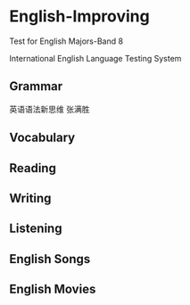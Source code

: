 # English-Improving

Test for English Majors-Band 8

International English Language Testing System

## Grammar
英语语法新思维 张满胜

## Vocabulary

## Reading

## Writing

## Listening

## English Songs

## English Movies
